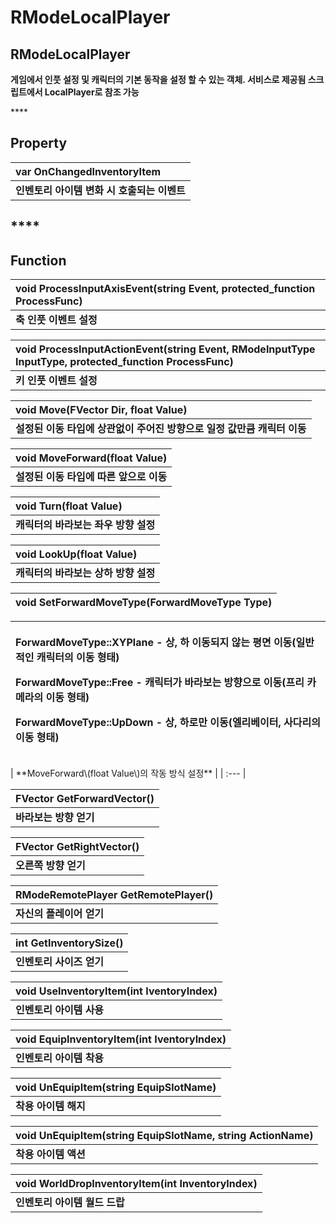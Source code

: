 # RModeLocalPlayer

## **RModeLocalPlayer**

**게임에서 인풋 설정 및 캐릭터의 기본 동작을 설정 할 수 있는 객체. 서비스로 제공됨 스크립트에서 LocalPlayer로 참조 가능**

\*\*\*\*

## **Property**

| **var OnChangedInventoryItem** |
| :--- |
| **인벤토리 아이템 변화 시 호출되는 이벤트** |

## \*\*\*\*

## **Function**

| **void ProcessInputAxisEvent\(string Event, protected\_function ProcessFunc\)** |
| :--- |
| **축 인풋 이벤트 설정** |

| **void ProcessInputActionEvent\(string Event, RModeInputType InputType, protected\_function ProcessFunc\)** |
| :--- |
| **키 인풋 이벤트 설정** |

| **void Move\(FVector Dir, float Value\)** |
| :--- |
| **설정된 이동 타입에 상관없이 주어진 방향으로 일정 값만큼 캐릭터 이동** |

| **void MoveForward\(float Value\)** |
| :--- |
| **설정된 이동 타입에 따른 앞으로 이동** |

| **void Turn\(float Value\)** |
| :--- |
| **캐릭터의 바라보는 좌우 방향 설정** |

| **void LookUp\(float Value\)** |
| :--- |
| **캐릭터의 바라보는 상하 방향 설정** |

| **void SetForwardMoveType\(ForwardMoveType Type\)** |
| :--- |


<table>
  <thead>
    <tr>
      <th style="text-align:left">
        <p><b>ForwardMoveType::XYPlane - &#xC0C1;, &#xD558; &#xC774;&#xB3D9;&#xB418;&#xC9C0; &#xC54A;&#xB294; &#xD3C9;&#xBA74; &#xC774;&#xB3D9;(&#xC77C;&#xBC18; &#xC801;&#xC778; &#xCE90;&#xB9AD;&#xD130;&#xC758; &#xC774;&#xB3D9; &#xD615;&#xD0DC;)</b>
        </p>
        <p><b>ForwardMoveType::Free - &#xCE90;&#xB9AD;&#xD130;&#xAC00; &#xBC14;&#xB77C;&#xBCF4;&#xB294; &#xBC29;&#xD5A5;&#xC73C;&#xB85C; &#xC774;&#xB3D9;(&#xD504;&#xB9AC; &#xCE74;&#xBA54;&#xB77C;&#xC758; &#xC774;&#xB3D9; &#xD615;&#xD0DC;)</b>
        </p>
        <p><b>ForwardMoveType::UpDown - &#xC0C1;, &#xD558;&#xB85C;&#xB9CC; &#xC774;&#xB3D9;(&#xC5D8;&#xB9AC;&#xBCA0;&#xC774;&#xD130;, &#xC0AC;&#xB2E4;&#xB9AC;&#xC758; &#xC774;&#xB3D9; &#xD615;&#xD0DC;)</b>
        </p>
      </th>
    </tr>
  </thead>
  <tbody></tbody>
</table>| **MoveForward\(float Value\)의 작동 방식 설정** |
| :--- |


| **FVector GetForwardVector\(\)** |
| :--- |
| **바라보는 방향 얻기** |

| **FVector GetRightVector\(\)** |
| :--- |
| **오른쪽 방향 얻기** |

| **RModeRemotePlayer GetRemotePlayer\(\)** |
| :--- |
| **자신의 플레이어 얻기** |

| **int GetInventorySize\(\)** |
| :--- |
| **인벤토리 사이즈 얻기** |

| **void UseInventoryItem\(int IventoryIndex\)** |
| :--- |
| **인벤토리 아이템 사용** |

| **void EquipInventoryItem\(int IventoryIndex\)** |
| :--- |
| **인벤토리 아이템 착용** |

| **void UnEquipItem\(string EquipSlotName\)** |
| :--- |
| **착용 아이템 해지** |

| **void UnEquipItem\(string EquipSlotName, string ActionName\)** |
| :--- |
| **착용 아이템 액션** |

| **void WorldDropInventoryItem\(int InventoryIndex\)** |
| :--- |
| **인벤토리 아이템 월드 드랍** |

